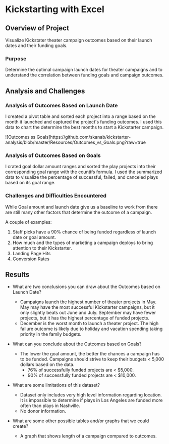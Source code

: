 # Kickstarting with Excel

## Overview of Project

Visualize Kickstater theater campaign outcomes based on their launch dates and their funding goals. 

### Purpose
Determine the optimal campaign launch dates for theater campaigns and to understand the correlation between funding goals and campaign outcomes.

## Analysis and Challenges

### Analysis of Outcomes Based on Launch Date
I created a pivot table and sorted each project into a range based on the month it launched and captured the project's funding outcomes. I used this data to chart the determine the best months to start a Kickstarter campaign.

<Insert Pivot>
![Outcomes ss Goals]https://github.com/skanab/kickstarter-analysis/blob/master/Resources/Outcomes_vs_Goals.png?raw=true

### Analysis of Outcomes Based on Goals
I crated goal dollar amount ranges and sorted the play projects into their corresponding goal range with the countifs formula. I used the summarized data to visualize the percentage of successful, failed, and canceled plays based on its goal range.

<Insert Graph>

### Challenges and Difficulties Encountered

While Goal amount and launch date give us a baseline to work from there are still many other factors that determine the outcome of a campaign.

A couple of examples:

1) Staff picks have a 90% chance of being funded regardless of launch date or goal amount.
2) How much and the types of marketing a campaign deploys to bring attention to their Kickstarter.
3) Landing Page Hits
4) Conversion Rates


## Results

- What are two conclusions you can draw about the Outcomes based on Launch Date?
	+ Campaigns launch the highest number of theater projects in May. May may have the most successful Kickstarter campaigns, but it only slightly beats out June and July. September may have fewer projects, but it has the highest percentage of funded projects.
	+ December is the worst month to launch a theater project. The high failure outcome is likely due to holiday and vacation spending taking priority in the family budgets.

- What can you conclude about the Outcomes based on Goals?
	+ The lower the goal amount, the better the chances a campaign has to be funded. Campaigns should strive to keep their budgets < 5,000 dollars based on the data.
		* 76% of successfully funded projects are < $5,000.
		* 90% of successfully funded projects are < $10,000.
	

- What are some limitations of this dataset?
	+ Dataset only includes very high level information regarding location. It is impossible to determine if plays in Los Angeles are funded more often than plays in Nashville.
	+ No donor information.
	 
- What are some other possible tables and/or graphs that we could create?
	+ A graph that shows length of a campaign compared to outcomes.
